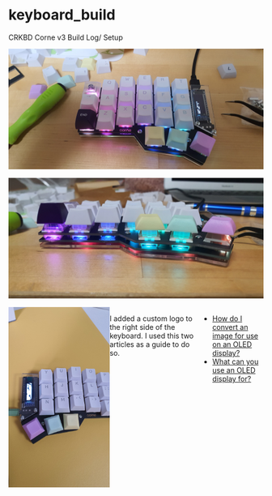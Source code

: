 # keyboard_build

CRKBD Corne v3 Build Log/ Setup

![](./images/crkbd01.jpg)

![](./images/crkbd03.jpg)


<div style="display:flex">
<img src="https://raw.githubusercontent.com/lochyb/keyboard_build/master/images/crkbd05.jpg" alt="Keyboard Photo 5" width="200" height="auto"/>
  <p>I added a custom logo to the right side of the keyboard. 
  I used this two articles as a guide to do so.
  <ul>
    <li> <a href="https://docs.splitkb.com/hc/en-us/articles/360013811280-How-do-I-convert-an-image-for-use-on-an-OLED-display-">How do I convert an image for use on an OLED display?</a>
      <li> <a href="https://docs.splitkb.com/hc/en-us/articles/360010533820-What-can-you-use-an-OLED-display-for-">What can you use an OLED display for?</a>
  </ul>
  </p>  
</div>
